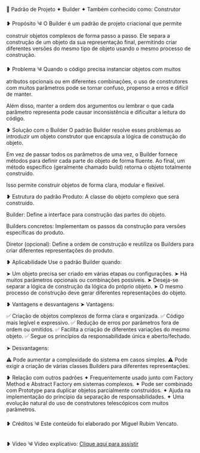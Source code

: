 🧱 Padrão de Projeto ✦ Builder ✦
Também conhecido como: Construtor

❥ Propósito
༄ O Builder é um padrão de projeto criacional que permite construir objetos complexos de forma passo a passo. Ele separa a construção de um objeto da sua representação final, permitindo criar diferentes versões do mesmo tipo de objeto usando o mesmo processo de construção.

❥ Problema
༄ Quando o código precisa instanciar objetos com muitos atributos opcionais ou em diferentes combinações, o uso de construtores com muitos parâmetros pode se tornar confuso, propenso a erros e difícil de manter.

Além disso, manter a ordem dos argumentos ou lembrar o que cada parâmetro representa pode causar inconsistência e dificultar a leitura do código.

❥ Solução com o Builder
O padrão Builder resolve esses problemas ao introduzir um objeto construtor que encapsula a lógica de construção do objeto.

Em vez de passar todos os parâmetros de uma vez, o Builder fornece métodos para definir cada parte do objeto de forma fluente. Ao final, um método específico (geralmente chamado build) retorna o objeto totalmente construído.

Isso permite construir objetos de forma clara, modular e flexível.

❥ Estrutura do padrão
Produto: A classe do objeto complexo que será construído.

Builder: Define a interface para construção das partes do objeto.

Builders concretos: Implementam os passos da construção para versões específicas do produto.

Diretor (opcional): Define a ordem de construção e reutiliza os Builders para criar diferentes representações do produto.

❥ Aplicabilidade
Use o padrão Builder quando:

➤ Um objeto precisa ser criado em várias etapas ou configurações.
➤ Há muitos parâmetros opcionais ou combinações possíveis.
➤ Deseja-se separar a lógica de construção da lógica do próprio objeto.
➤ O mesmo processo de construção deve gerar diferentes representações do objeto.

❥ Vantagens e desvantagens
➤ Vantagens:

✅ Criação de objetos complexos de forma clara e organizada.
✅ Código mais legível e expressivo.
✅ Redução de erros por parâmetros fora de ordem ou omitidos.
✅ Facilita a criação de diferentes variações do mesmo objeto.
✅ Segue os princípios da responsabilidade única e aberto/fechado.

➤ Desvantagens:

⚠️ Pode aumentar a complexidade do sistema em casos simples.
⚠️ Pode exigir a criação de várias classes Builders para diferentes representações.

❥ Relação com outros padrões
✦ Frequentemente usado junto com Factory Method e Abstract Factory em sistemas complexos.
✦ Pode ser combinado com Prototype para duplicar objetos parcialmente construídos.
✦ Ajuda na implementação do princípio da separação de responsabilidades.
✦ Uma evolução natural do uso de construtores telescópicos com muitos parâmetros.

❥ Créditos
༄ Este conteúdo foi elaborado por Miguel Rubim Vencato.

❥ Vídeo
༄ Vídeo explicativo: [Clique aqui para assistir](https://drive.google.com/drive/folders/17ZGb3AmYrQe1YJsX7g76sYVHZEYdwgkF?usp=sharing)
